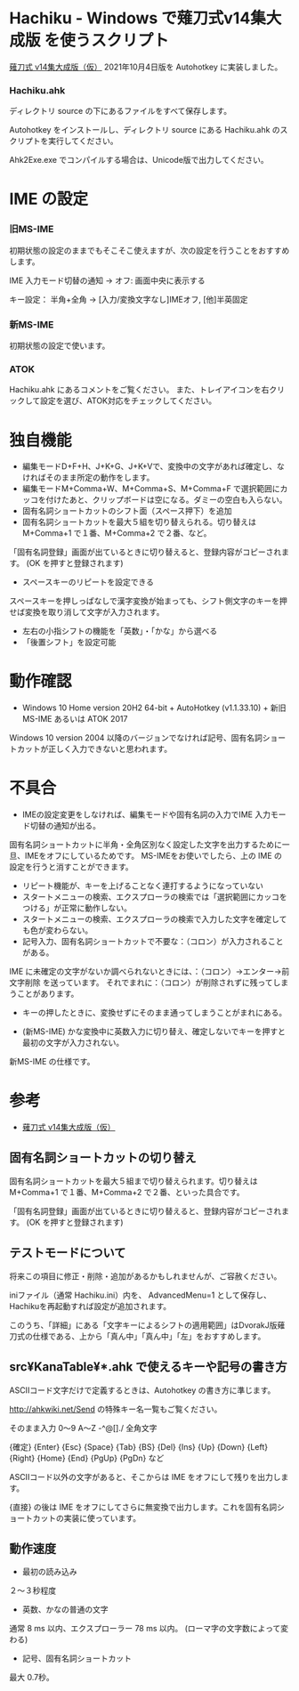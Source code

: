 # Hachiku - Windows で薙刀式v14集大成版 を使うスクリプト

[薙刀式 v14集大成版（仮）](http://oookaworks.seesaa.net/article/483714452.html#comment&gsc.tab=0) 2021年10月4日版を Autohotkey に実装しました。

### Hachiku.ahk

ディレクトリ source の下にあるファイルをすべて保存します。

Autohotkey をインストールし、ディレクトリ source にある Hachiku.ahk のスクリプトを実行してください。

Ahk2Exe.exe でコンパイルする場合は、Unicode版で出力してください。

# IME の設定

### 旧MS-IME

初期状態の設定のままでもそこそこ使えますが、次の設定を行うことをおすすめします。

IME 入力モード切替の通知  → オフ: 画面中央に表示する

キー設定： 半角+全角	→	[入力/変換文字なし]IMEオフ, [他]半英固定

### 新MS-IME

初期状態の設定で使います。

### ATOK

Hachiku.ahk にあるコメントをご覧ください。
また、トレイアイコンを右クリックして設定を選び、ATOK対応をチェックしてください。

# 独自機能

* 編集モードD+F+H、J+K+G、J+K+Vで、変換中の文字があれば確定し、なければそのまま所定の動作をします。
* 編集モードM+Comma+W、M+Comma+S、M+Comma+F で選択範囲にカッコを付けたあと、クリップボードは空になる。ダミーの空白も入らない。
* 固有名詞ショートカットのシフト面（スペース押下）を追加
* 固有名詞ショートカットを最大５組を切り替えられる。切り替えは M+Comma+1 で１番、M+Comma+2 で２番、など。

「固有名詞登録」画面が出ているときに切り替えると、登録内容がコピーされます。
(OK を押すと登録されます)

* スペースキーのリピートを設定できる

スペースキーを押しっぱなしで漢字変換が始まっても、シフト側文字のキーを押せば変換を取り消して文字が入力されます。

* 左右の小指シフトの機能を「英数」・「かな」から選べる
* 「後置シフト」を設定可能

# 動作確認

* Windows 10 Home version 20H2 64-bit + AutoHotkey (v1.1.33.10) + 新旧MS-IME あるいは ATOK 2017

Windows 10 version 2004 以降のバージョンでなければ記号、固有名詞ショートカットが正しく入力できないと思われます。

# 不具合

* IMEの設定変更をしなければ、編集モードや固有名詞の入力でIME 入力モード切替の通知が出る。

固有名詞ショートカットに半角・全角区別なく設定した文字を出力するために一旦、IMEをオフにしているためです。
MS-IMEをお使いでしたら、上の IME の設定を行うと消すことができます。

* リピート機能が、キーを上げることなく連打するようになっていない
* スタートメニューの検索、エクスプローラの検索では「選択範囲にカッコをつける」が正常に動作しない。
* スタートメニューの検索、エクスプローラの検索で入力した文字を確定しても色が変わらない。
* 記号入力、固有名詞ショートカットで不要な：（コロン）が入力されることがある。

IME に未確定の文字がないか調べられないときには、：（コロン）→エンター→前文字削除 を送っています。
それでまれに：（コロン）が削除されずに残ってしまうことがあります。

* キーの押したときに、変換せずにそのまま通ってしまうことがまれにある。

* (新MS-IME) かな変換中に英数入力に切り替え、確定しないでキーを押すと最初の文字が入力されない。

新MS-IME の仕様です。

# 参考

* [薙刀式 v14集大成版（仮）](http://oookaworks.seesaa.net/article/483714452.html#comment&gsc.tab=0)

## 固有名詞ショートカットの切り替え

固有名詞ショートカットを最大５組まで切り替えられます。切り替えは M+Comma+1 で１番、M+Comma+2 で２番、といった具合です。

「固有名詞登録」画面が出ているときに切り替えると、登録内容がコピーされます。
(OK を押すと登録されます)

## テストモードについて

将来この項目に修正・削除・追加があるかもしれませんが、ご容赦ください。

iniファイル（通常 Hachiku.ini）内を、
AdvancedMenu=1
として保存し、Hachikuを再起動すれば設定が追加されます。

このうち、「詳細」にある「文字キーによるシフトの適用範囲」はDvorakJ版薙刀式の仕様である、上から「真ん中」「真ん中」「左」をおすすめします。

## src¥KanaTable¥*.ahk で使えるキーや記号の書き方

ASCIIコード文字だけで定義するときは、Autohotkey の書き方に準じます。

http://ahkwiki.net/Send の特殊キー名一覧もご覧ください。

そのまま入力	0〜9 A〜Z -^@[]./ 全角文字

{確定}
{Enter} {Esc} {Space} {Tab} {BS} {Del} {Ins}
{Up} {Down} {Left} {Right}
{Home} {End} {PgUp} {PgDn}
など

ASCIIコード以外の文字があると、そこからは IME をオフにして残りを出力します。

{直接} の後は IME をオフにしてさらに無変換で出力します。これを固有名詞ショートカットの実装に使っています。

## 動作速度

* 最初の読み込み

２～３秒程度

* 英数、かなの普通の文字

通常 8 ms 以内、エクスプローラー 78 ms 以内。
(ローマ字の文字数によって変わる)

* 記号、固有名詞ショートカット

最大 0.7秒。
